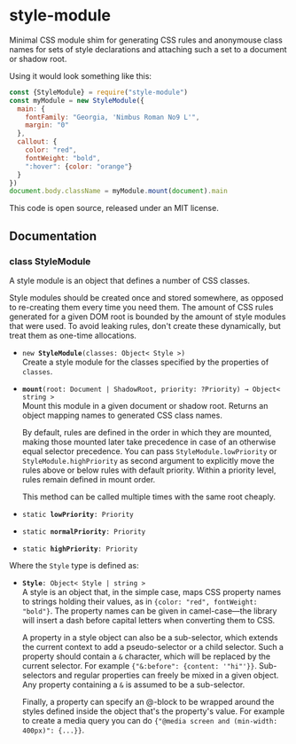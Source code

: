 <!-- To edit this file, edit /src/README.md, not /README.md -->

# style-module

Minimal CSS module shim for generating CSS rules and anonymouse class
names for sets of style declarations and attaching such a set to a
document or shadow root.

Using it would look something like this:

```javascript
const {StyleModule} = require("style-module")
const myModule = new StyleModule({
  main: {
    fontFamily: "Georgia, 'Nimbus Roman No9 L'",
    margin: "0"
  },
  callout: {
    color: "red",
    fontWeight: "bold",
    ":hover": {color: "orange"}
  }
})
document.body.className = myModule.mount(document).main
```

This code is open source, released under an MIT license.
    
## Documentation

### class StyleModule

A style module is an object that defines a number of CSS
classes.

Style modules should be created once and stored somewhere, as
opposed to re-creating them every time you need them. The amount of
CSS rules generated for a given DOM root is bounded by the amount
of style modules that were used. To avoid leaking rules, don't
create these dynamically, but treat them as one-time allocations.

 * `new `**`StyleModule`**`(classes: Object< Style >)`\
   Create a style module for the classes specified by the properties
   of `classes`.

 * **`mount`**`(root: Document | ShadowRoot, priority: ?Priority) → Object< string >`\
   Mount this module in a given document or shadow root. Returns an
   object mapping names to generated CSS class names.

   By default, rules are defined in the order in which they are
   mounted, making those mounted later take precedence in case of an
   otherwise equal selector precedence. You can pass
   `StyleModule.lowPriority` or `StyleModule.highPriority` as second
   argument to explicitly move the rules above or below rules with
   default priority. Within a priority level, rules remain defined
   in mount order.

   This method can be called multiple times with the same root
   cheaply.

 * `static `**`lowPriority`**`: Priority`

 * `static `**`normalPriority`**`: Priority`

 * `static `**`highPriority`**`: Priority`


Where the `Style` type is defined as:

 * **`Style`**`: Object< Style | string >`\
   A style is an object that, in the simple case, maps CSS property
   names to strings holding their values, as in `{color: "red",
   fontWeight: "bold"}`. The property names can be given in
   camel-case—the library will insert a dash before capital letters
   when converting them to CSS.

   A property in a style object can also be a sub-selector, which
   extends the current context to add a pseudo-selector or a child
   selector. Such a property should contain a `&` character, which
   will be replaced by the current selector. For example `{"&:before":
   {content: '"hi"'}}`. Sub-selectors and regular properties can
   freely be mixed in a given object. Any property containing a `&` is
   assumed to be a sub-selector.

   Finally, a property can specify an @-block to be wrapped around the
   styles defined inside the object that's the property's value. For
   example to create a media query you can do `{"@media screen and
   (min-width: 400px)": {...}}`.


